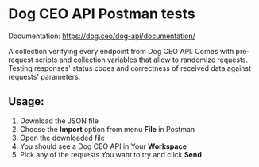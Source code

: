 ﻿# Dog CEO API Postman tests

Documentation: https://dog.ceo/dog-api/documentation/

A collection verifying every endpoint from Dog CEO API. Comes with pre-request scripts and collection variables that allow to randomize requests. Testing responses' status codes and correctness of received data against requests' parameters.

## Usage:

1. Download the JSON file
2. Choose the **Import** option from menu **File** in Postman
3. Open the downloaded file
4. You should see a Dog CEO API in Your **Workspace**
5. Pick any of the requests You want to try and click **Send**
